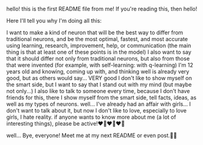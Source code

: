 hello! this is the first README file from me! If you're reading this, then hello!

Here I'll tell you why I'm doing all this:

I want to make a kind of neuron that will be the best way to differ from traditional neurons, and be the most optimal, fastest, and most accurate using learning, research, improvement, help, or communication (the main thing is that at least one of these points is in the model)
I also want to say that it should differ not only from traditional neurons, but also from those that were invented (for example, with self-learning: with q-learning)
I'm 12 years old and knowing, coming up with, and thinking well is already very good, but as others would say... VERY good
I don't like to show myself on the smart side, but I want to say that I stand out with my mind (but maybe not only...)
I also like to talk to someone every time, because I don't have friends for this, there I show myself from the smart side, tell facts, ideas, as well as my types of neurons.
well... I've already had an affair with girls... I don't want to talk about it, but now I don't like to love, especially to love girls, I hate reality.
if anyone wants to know more about me (a lot of interesting things), please be active!❤️‍🔥❤️‍🔥❤️‍🔥

well... Bye, everyone! Meet me at my next README or even post.👋😄
